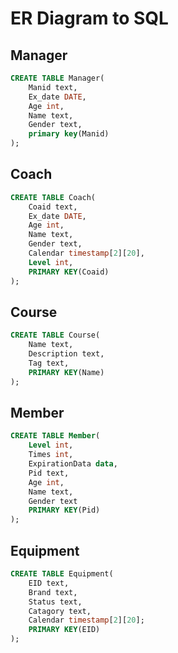 # ER Diagram to SQL

## Manager

```sql
CREATE TABLE Manager(
    Manid text,
    Ex_date DATE,
    Age int,
    Name text,
    Gender text,
    primary key(Manid)
);
```

## Coach
```sql
CREATE TABLE Coach(
    Coaid text,
    Ex_date DATE,
    Age int,
    Name text,
    Gender text,
    Calendar timestamp[2][20],
    Level int,
    PRIMARY KEY(Coaid)
);
```
## Course
```sql
CREATE TABLE Course(
    Name text,
    Description text,
    Tag text,
    PRIMARY KEY(Name)
);
```
## Member
```sql
CREATE TABLE Member(
    Level int,
    Times int,
    ExpirationData data,
    Pid text,
    Age int,
    Name text,
    Gender text
    PRIMARY KEY(Pid)
);
```
## Equipment
```sql
CREATE TABLE Equipment(
    EID text,
    Brand text,
    Status text,
    Catagory text,
    Calendar timestamp[2][20];
    PRIMARY KEY(EID)
);
```
